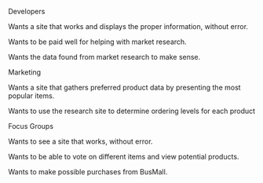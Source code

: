 Developers

Wants a site that works and displays the proper information, without error.

Wants to be paid well for helping with market research.

Wants the data found from market research to make sense.


Marketing

Wants a site that gathers preferred product data by presenting the most popular items.

Wants to use the research site to determine ordering levels for each product


Focus Groups

Wants to see a site that works, without error.

Wants to be able to vote on different items and view potential products.

Wants to make possible purchases from BusMall.
